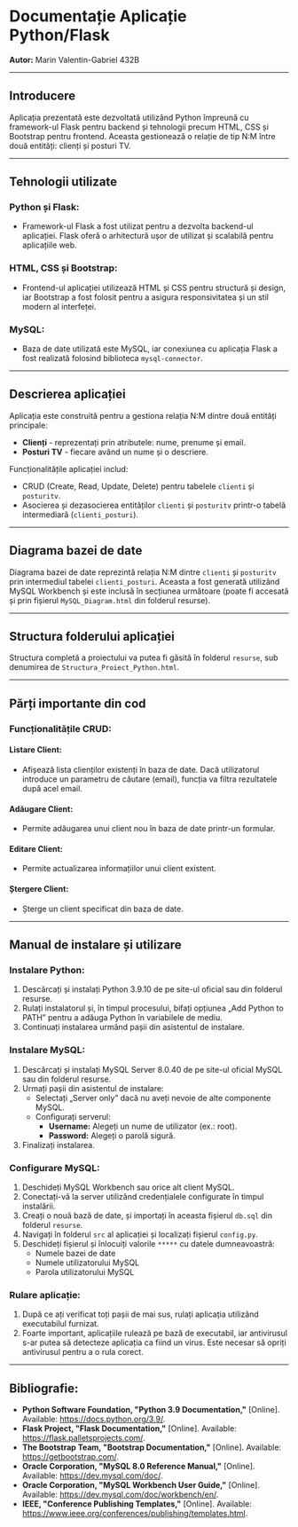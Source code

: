 # Documentație Aplicație Python/Flask

**Autor:** Marin Valentin-Gabriel 432B

---

## Introducere

Aplicația prezentată este dezvoltată utilizând Python împreună cu framework-ul Flask pentru backend și tehnologii precum HTML, CSS și Bootstrap pentru frontend. Aceasta gestionează o relație de tip N:M între două entități: clienți și posturi TV.

---

## Tehnologii utilizate

### Python și Flask:
- Framework-ul Flask a fost utilizat pentru a dezvolta backend-ul aplicației. Flask oferă o arhitectură ușor de utilizat și scalabilă pentru aplicațiile web.

### HTML, CSS și Bootstrap:
- Frontend-ul aplicației utilizează HTML și CSS pentru structură și design, iar Bootstrap a fost folosit pentru a asigura responsivitatea și un stil modern al interfeței.

### MySQL:
- Baza de date utilizată este MySQL, iar conexiunea cu aplicația Flask a fost realizată folosind biblioteca `mysql-connector`.

---

## Descrierea aplicației

Aplicația este construită pentru a gestiona relația N:M dintre două entități principale:
- **Clienți** - reprezentați prin atributele: nume, prenume și email.
- **Posturi TV** - fiecare având un nume și o descriere.

Funcționalitățile aplicației includ:
- CRUD (Create, Read, Update, Delete) pentru tabelele `clienti` și `posturitv`.
- Asocierea și dezasocierea entităților `clienti` și `posturitv` printr-o tabelă intermediară (`clienti_posturi`).

---

## Diagrama bazei de date

Diagrama bazei de date reprezintă relația N:M dintre `clienti` și `posturitv` prin intermediul tabelei `clienti_posturi`. Aceasta a fost generată utilizând MySQL Workbench și este inclusă în secțiunea următoare (poate fi accesată și prin fișierul `MySQL_Diagram.html` din folderul resurse).

---

## Structura folderului aplicației

Structura completă a proiectului va putea fi găsită în folderul `resurse`, sub denumirea de `Structura_Proiect_Python.html`.

---

## Părți importante din cod

### Funcționalitățile CRUD:

#### Listare Client:
- Afișează lista clienților existenți în baza de date. Dacă utilizatorul introduce un parametru de căutare (email), funcția va filtra rezultatele după acel email.

#### Adăugare Client:
- Permite adăugarea unui client nou în baza de date printr-un formular.

#### Editare Client:
- Permite actualizarea informațiilor unui client existent.

#### Ștergere Client:
- Șterge un client specificat din baza de date.

---

## Manual de instalare și utilizare

### Instalare Python:
1. Descărcați și instalați Python 3.9.10 de pe site-ul oficial sau din folderul resurse.
2. Rulați instalatorul și, în timpul procesului, bifați opțiunea „Add Python to PATH” pentru a adăuga Python în variabilele de mediu.
3. Continuați instalarea urmând pașii din asistentul de instalare.

### Instalare MySQL:
1. Descărcați și instalați MySQL Server 8.0.40 de pe site-ul oficial MySQL sau din folderul resurse.
2. Urmați pașii din asistentul de instalare:
   - Selectați „Server only” dacă nu aveți nevoie de alte componente MySQL.
   - Configurați serverul:
     - **Username:** Alegeți un nume de utilizator (ex.: root).
     - **Password:** Alegeți o parolă sigură.
3. Finalizați instalarea.

### Configurare MySQL:
1. Deschideți MySQL Workbench sau orice alt client MySQL.
2. Conectați-vă la server utilizând credențialele configurate în timpul instalării.
3. Creați o nouă bază de date, și importați în aceasta fișierul `db.sql` din folderul `resurse`.
4. Navigați în folderul `src` al aplicației și localizați fișierul `config.py`.
5. Deschideți fișierul și înlocuiți valorile `*****` cu datele dumneavoastră:
   - Numele bazei de date
   - Numele utilizatorului MySQL
   - Parola utilizatorului MySQL

### Rulare aplicație:
1. După ce ați verificat toți pașii de mai sus, rulați aplicația utilizând executabilul furnizat.
2. Foarte important, aplicațiile rulează pe bază de executabil, iar antivirusul s-ar putea să detecteze aplicația ca fiind un virus. Este necesar să opriți antivirusul pentru a o rula corect.

---

## Bibliografie:
- **Python Software Foundation, "Python 3.9 Documentation,"** [Online]. Available: https://docs.python.org/3.9/.
- **Flask Project, "Flask Documentation,"** [Online]. Available: https://flask.palletsprojects.com/.
- **The Bootstrap Team, "Bootstrap Documentation,"** [Online]. Available: https://getbootstrap.com/.
- **Oracle Corporation, "MySQL 8.0 Reference Manual,"** [Online]. Available: https://dev.mysql.com/doc/.
- **Oracle Corporation, "MySQL Workbench User Guide,"** [Online]. Available: https://dev.mysql.com/doc/workbench/en/.
- **IEEE, "Conference Publishing Templates,"** [Online]. Available: https://www.ieee.org/conferences/publishing/templates.html.
